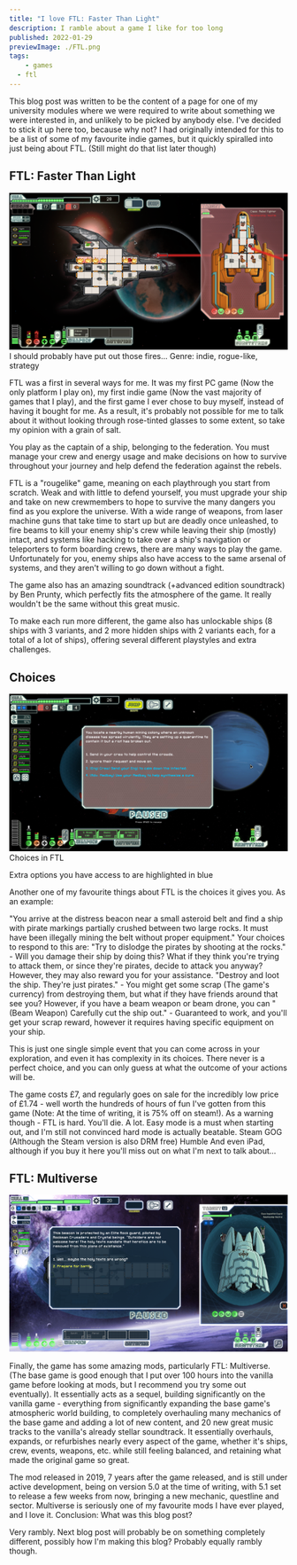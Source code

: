 ```yaml
---
title: "I love FTL: Faster Than Light"
description: I ramble about a game I like for too long
published: 2022-01-29
previewImage: ./FTL.png
tags:
	- games
  - ftl
---
```


This blog post was written to be the content of a page for one of my university modules where we were required to write about something we were interested in, and unlikely to be picked by anybody else. I've decided to stick it up here too, because why not?
I had originally intended for this to be a list of some of my favourite indie games, but it quickly spiralled into just being about FTL. (Still might do that list later though)

## FTL: Faster Than Light

![](./FTL.png)
I should probably have put out those fires... Genre: indie, rogue-like, strategy

FTL was a first in several ways for me. It was my first PC game (Now the only platform I play on), my first indie game (Now the vast majority of games that I play), and the first game I ever chose to buy myself, instead of having it bought for me. As a result, it's probably not possible for me to talk about it without looking through rose-tinted glasses to some extent, so take my opinion with a grain of salt.

You play as the captain of a ship, belonging to the federation. You must manage your crew and energy usage and make decisions on how to survive throughout your journey and help defend the federation against the rebels.

FTL is a "rougelike" game, meaning on each playthrough you start from scratch. Weak and with little to defend yourself, you must upgrade your ship and take on new crewmembers to hope to survive the many dangers you find as you explore the universe. With a wide range of weapons, from laser machine guns that take time to start up but are deadly once unleashed, to fire beams to kill your enemy ship's crew while leaving their ship (mostly) intact, and systems like hacking to take over a ship's navigation or teleporters to form boarding crews, there are many ways to play the game. Unfortunately for you, enemy ships also have access to the same arsenal of systems, and they aren't willing to go down without a fight.

The game also has an amazing soundtrack (+advanced edition soundtrack) by Ben Prunty, which perfectly fits the atmosphere of the game. It really wouldn't be the same without this great music.

To make each run more different, the game also has unlockable ships (8 ships with 3 variants, and 2 more hidden ships with 2 variants each, for a total of a lot of ships), offering several different playstyles and extra challenges.

## Choices

![](./FTLChoice.jpg)
Choices in FTL

Extra options you have access to are highlighted in blue

Another one of my favourite things about FTL is the choices it gives you. As an example:

"You arrive at the distress beacon near a small asteroid belt and find a ship with pirate markings partially crushed between two large rocks. It must have been illegally mining the belt without proper equipment."
Your choices to respond to this are:
"Try to dislodge the pirates by shooting at the rocks." - Will you damage their ship by doing this? What if they think you're trying to attack them, or since they're pirates, decide to attack you anyway? However, they may also reward you for your assistance.
"Destroy and loot the ship. They're just pirates." - You might get some scrap (The game's currency) from destroying them, but what if they have friends around that see you?
However, if you have a beam weapon or beam drone, you can "(Beam Weapon) Carefully cut the ship out." - Guaranteed to work, and you'll get your scrap reward, however it requires having specific equipment on your ship.

This is just one single simple event that you can come across in your exploration, and even it has complexity in its choices. There never is a perfect choice, and you can only guess at what the outcome of your actions will be.

The game costs £7, and regularly goes on sale for the incredibly low price of £1.74 - well worth the hundreds of hours of fun I've gotten from this game (Note: At the time of writing, it is 75% off on steam!). As a warning though - FTL is hard. You'll die. A lot. Easy mode is a must when starting out, and I'm still not convinced hard mode is actually beatable.
Steam
GOG (Although the Steam version is also DRM free)
Humble
And even iPad, although if you buy it here you'll miss out on what I'm next to talk about...

## FTL: Multiverse

![](./Multiverse.png)

Finally, the game has some amazing mods, particularly FTL: Multiverse. (The base game is good enough that I put over 100 hours into the vanilla game before looking at mods, but I recommend you try some out eventually). It essentially acts as a sequel, building significantly on the vanilla game - everything from significantly expanding the base game's atmospheric world building, to completely overhauling many mechanics of the base game and adding a lot of new content, and 20 new great music tracks to the vanilla's already stellar soundtrack. It essentially overhauls, expands, or refurbishes nearly every aspect of the game, whether it's ships, crew, events, weapons, etc. while still feeling balanced, and retaining what made the original game so great.

The mod released in 2019, 7 years after the game released, and is still under active development, being on version 5.0 at the time of writing, with 5.1 set to release a few weeks from now, bringing a new mechanic, questline and sector. Multiverse is seriously one of my favourite mods I have ever played, and I love it.
Conclusion: What was this blog post?

Very rambly. Next blog post will probably be on something completely different, possibly how I'm making this blog? Probably equally rambly though.
